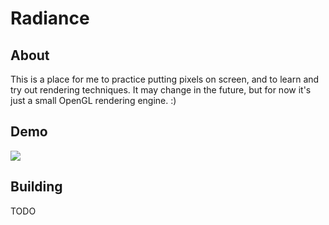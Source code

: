 # Radiance

## About
This is a place for me to practice putting pixels on screen, and to learn and try out rendering techniques.
It may change in the future, but for now it's just a small OpenGL rendering engine. :)

## Demo
![](https://media.githubusercontent.com/media/realhumanbean95/radiance/main/resources/demo-footage/fly-camera.gif)

## Building
TODO
